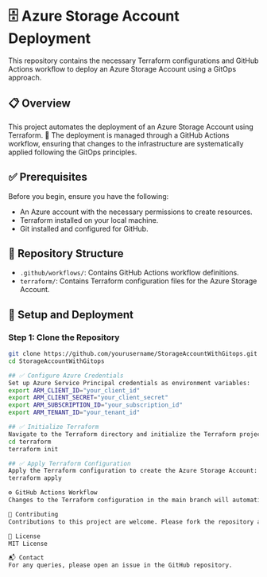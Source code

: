 # 🗄️ Azure Storage Account Deployment

This repository contains the necessary Terraform configurations and GitHub Actions workflow to deploy an Azure Storage Account using a GitOps approach.

## 📋 Overview

This project automates the deployment of an Azure Storage Account using Terraform. 🚀 The deployment is managed through a GitHub Actions workflow, ensuring that changes to the infrastructure are systematically applied following the GitOps principles.

## ✅ Prerequisites

Before you begin, ensure you have the following:
- An Azure account with the necessary permissions to create resources.
- Terraform installed on your local machine.
- Git installed and configured for GitHub.

## 📁 Repository Structure

- `.github/workflows/`: Contains GitHub Actions workflow definitions.
- `terraform/`: Contains Terraform configuration files for the Azure Storage Account.

## 🚀 Setup and Deployment

### Step 1: Clone the Repository

```bash
git clone https://github.com/yourusername/StorageAccountWithGitops.git
cd StorageAccountWithGitops

## ✅ Configure Azure Credentials
Set up Azure Service Principal credentials as environment variables:
export ARM_CLIENT_ID="your_client_id"
export ARM_CLIENT_SECRET="your_client_secret"
export ARM_SUBSCRIPTION_ID="your_subscription_id"
export ARM_TENANT_ID="your_tenant_id"

## ✅ Initialize Terraform
Navigate to the Terraform directory and initialize the Terraform project:
cd terraform
terraform init

## ✅ Apply Terraform Configuration
Apply the Terraform configuration to create the Azure Storage Account:
terraform apply

⚙️ GitHub Actions Workflow
Changes to the Terraform configuration in the main branch will automatically trigger the GitHub Actions workflow, which applies the Terraform configuration to the Azure environment.

🤝 Contributing
Contributions to this project are welcome. Please fork the repository and submit a pull request for any enhancements.

📜 License
MIT License

📬 Contact
For any queries, please open an issue in the GitHub repository.



